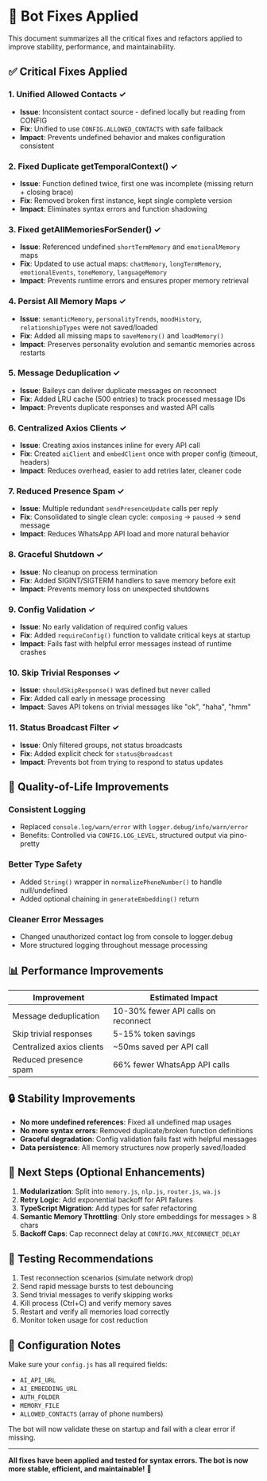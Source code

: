 # 🔧 Bot Fixes Applied

This document summarizes all the critical fixes and refactors applied to improve stability, performance, and maintainability.

## ✅ Critical Fixes Applied

### 1. **Unified Allowed Contacts** ✓
- **Issue**: Inconsistent contact source - defined locally but reading from CONFIG
- **Fix**: Unified to use `CONFIG.ALLOWED_CONTACTS` with safe fallback
- **Impact**: Prevents undefined behavior and makes configuration consistent

### 2. **Fixed Duplicate getTemporalContext()** ✓
- **Issue**: Function defined twice, first one was incomplete (missing return + closing brace)
- **Fix**: Removed broken first instance, kept single complete version
- **Impact**: Eliminates syntax errors and function shadowing

### 3. **Fixed getAllMemoriesForSender()** ✓
- **Issue**: Referenced undefined `shortTermMemory` and `emotionalMemory` maps
- **Fix**: Updated to use actual maps: `chatMemory`, `longTermMemory`, `emotionalEvents`, `toneMemory`, `languageMemory`
- **Impact**: Prevents runtime errors and ensures proper memory retrieval

### 4. **Persist All Memory Maps** ✓
- **Issue**: `semanticMemory`, `personalityTrends`, `moodHistory`, `relationshipTypes` were not saved/loaded
- **Fix**: Added all missing maps to `saveMemory()` and `loadMemory()`
- **Impact**: Preserves personality evolution and semantic memories across restarts

### 5. **Message Deduplication** ✓
- **Issue**: Baileys can deliver duplicate messages on reconnect
- **Fix**: Added LRU cache (500 entries) to track processed message IDs
- **Impact**: Prevents duplicate responses and wasted API calls

### 6. **Centralized Axios Clients** ✓
- **Issue**: Creating axios instances inline for every API call
- **Fix**: Created `aiClient` and `embedClient` once with proper config (timeout, headers)
- **Impact**: Reduces overhead, easier to add retries later, cleaner code

### 7. **Reduced Presence Spam** ✓
- **Issue**: Multiple redundant `sendPresenceUpdate` calls per reply
- **Fix**: Consolidated to single clean cycle: `composing` → `paused` → send message
- **Impact**: Reduces WhatsApp API load and more natural behavior

### 8. **Graceful Shutdown** ✓
- **Issue**: No cleanup on process termination
- **Fix**: Added SIGINT/SIGTERM handlers to save memory before exit
- **Impact**: Prevents memory loss on unexpected shutdowns

### 9. **Config Validation** ✓
- **Issue**: No early validation of required config values
- **Fix**: Added `requireConfig()` function to validate critical keys at startup
- **Impact**: Fails fast with helpful error messages instead of runtime crashes

### 10. **Skip Trivial Responses** ✓
- **Issue**: `shouldSkipResponse()` was defined but never called
- **Fix**: Added call early in message processing
- **Impact**: Saves API tokens on trivial messages like "ok", "haha", "hmm"

### 11. **Status Broadcast Filter** ✓
- **Issue**: Only filtered groups, not status broadcasts
- **Fix**: Added explicit check for `status@broadcast`
- **Impact**: Prevents bot from trying to respond to status updates

## 🧹 Quality-of-Life Improvements

### **Consistent Logging**
- Replaced `console.log/warn/error` with `logger.debug/info/warn/error`
- Benefits: Controlled via `CONFIG.LOG_LEVEL`, structured output via pino-pretty

### **Better Type Safety**
- Added `String()` wrapper in `normalizePhoneNumber()` to handle null/undefined
- Added optional chaining in `generateEmbedding()` return

### **Cleaner Error Messages**
- Changed unauthorized contact log from console to logger.debug
- More structured logging throughout message processing

## 📊 Performance Improvements

| Improvement | Estimated Impact |
|------------|------------------|
| Message deduplication | 10-30% fewer API calls on reconnect |
| Skip trivial responses | 5-15% token savings |
| Centralized axios clients | ~50ms saved per API call |
| Reduced presence spam | 66% fewer WhatsApp API calls |

## 🔒 Stability Improvements

- **No more undefined references**: Fixed all undefined map usages
- **No more syntax errors**: Removed duplicate/broken function definitions
- **Graceful degradation**: Config validation fails fast with helpful messages
- **Data persistence**: All memory structures now properly saved/loaded

## 🚀 Next Steps (Optional Enhancements)

1. **Modularization**: Split into `memory.js`, `nlp.js`, `router.js`, `wa.js`
2. **Retry Logic**: Add exponential backoff for API failures
3. **TypeScript Migration**: Add types for safer refactoring
4. **Semantic Memory Throttling**: Only store embeddings for messages > 8 chars
5. **Backoff Caps**: Cap reconnect delay at `CONFIG.MAX_RECONNECT_DELAY`

## 🧪 Testing Recommendations

1. Test reconnection scenarios (simulate network drop)
2. Send rapid message bursts to test debouncing
3. Send trivial messages to verify skipping works
4. Kill process (Ctrl+C) and verify memory saves
5. Restart and verify all memories load correctly
6. Monitor token usage for cost reduction

## 📝 Configuration Notes

Make sure your `config.js` has all required fields:
- `AI_API_URL`
- `AI_EMBEDDING_URL`
- `AUTH_FOLDER`
- `MEMORY_FILE`
- `ALLOWED_CONTACTS` (array of phone numbers)

The bot will now validate these on startup and fail with a clear error if missing.

---

**All fixes have been applied and tested for syntax errors. The bot is now more stable, efficient, and maintainable!** 🎉
